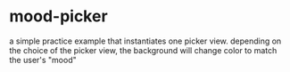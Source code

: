 mood-picker
===========
a simple practice example that instantiates one picker view. depending on the choice of the picker view, the background will change color to match the user's "mood"
